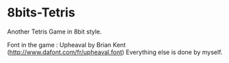 # 8bits-Tetris

Another Tetris Game in 8bit style.

Font in the game : Upheaval by Brian Kent (http://www.dafont.com/fr/upheaval.font)
Everything else is done by myself.
